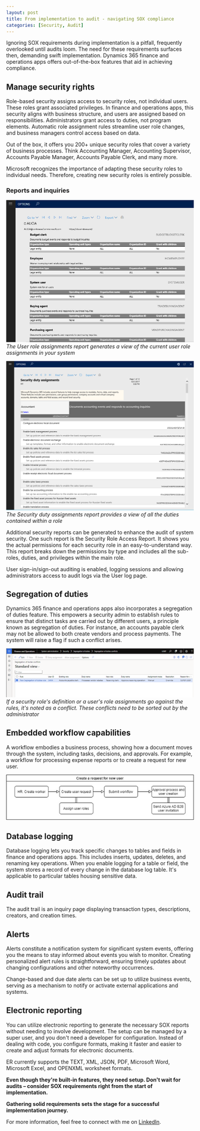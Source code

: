 ```yaml
---
layout: post
title: From implementation to audit - navigating SOX compliance
categories: [Security, Audit]
---
```

Ignoring SOX requirements during implementation is a pitfall, frequently overlooked until audits loom. The need for these requirements surfaces then, demanding swift implementation. Dynamics 365 finance and operations apps offers out-of-the-box features that aid in achieving compliance.

## Manage security rights
Role-based security assigns access to security roles, not individual users. These roles grant associated privileges. In finance and operations apps, this security aligns with business structure, and users are assigned based on responsibilities. Administrators grant access to duties, not program elements. Automatic role assignment rules streamline user role changes, and business managers control access based on data.

Out of the box, it offers you 200+ unique security roles that cover a variety of business processes. Think Accounting Manager, Accounting Supervisor, Accounts Payable Manager, Accounts Payable Clerk, and many more.

Microsoft recognizes the importance of adapting these security roles to individual needs. Therefore, creating new security roles is entirely possible.

### Reports and inquiries

![](/images/from-implementation-to-audit-navigating-SOX-compliance/user-role-assignments.png)
_The User role assignments report generates a view of the current user role assignments in your system_

![](/images/from-implementation-to-audit-navigating-SOX-compliance/security-duty-assignments.png)
_The Security duty assignments report provides a view of all the duties contained within a role_

Additional security reports can be generated to enhance the audit of system security. One such report is the Security Role Access Report. It shows you the actual permissions for each security role in an easy-to-understand way. This report breaks down the permissions by type and includes all the sub-roles, duties, and privileges within the main role.

User sign-in/sign-out auditing is enabled, logging sessions and allowing administrators access to audit logs via the User log page.

## Segregation of duties
Dynamics 365 finance and operations apps also incorporates a segregation of duties feature. This empowers a security admin to establish rules to ensure that distinct tasks are carried out by different users, a principle known as segregation of duties. For instance, an accounts payable clerk may not be allowed to both create vendors and process payments. The system will raise a flag if such a conflict arises.

![](/images/from-implementation-to-audit-navigating-SOX-compliance/segregation-of-duties-conflicts.png)
_If a security role's definition or a user's role assignments go against the rules, it's noted as a conflict. These conflicts need to be sorted out by the administrator_

## Embedded workflow capabilities
A workflow embodies a business process, showing how a document moves through the system, including tasks, decisions, and approvals. For example, a workflow for processing expense reports or to create a request for new user.

![](/images/from-implementation-to-audit-navigating-SOX-compliance/create-a-request-for-new-user.jpg)

## Database logging
Database logging lets you track specific changes to tables and fields in finance and operations apps. This includes inserts, updates, deletes, and renaming key operations. When you enable logging for a table or field, the system stores a record of every change in the database log table. It's applicable to particular tables housing sensitive data.

## Audit trail
The audit trail is an inquiry page displaying transaction types, descriptions, creators, and creation times. 

## Alerts 
Alerts constitute a notification system for significant system events, offering you the means to stay informed about events you wish to monitor. Creating personalized alert rules is straightforward, ensuring timely updates about changing configurations and other noteworthy occurrences.

Change-based and due date alerts can be set up to utilize business events, serving as a mechanism to notify or activate external applications and systems.

## Electronic reporting
You can utilize electronic reporting to generate the necessary SOX reports without needing to involve development. The setup can be managed by a super user, and you don't need a developer for configuration. Instead of dealing with code, you configure formats, making it faster and easier to create and adjust formats for electronic documents.

ER currently supports the TEXT, XML, JSON, PDF, Microsoft Word, Microsoft Excel, and OPENXML worksheet formats.

**Even though they're built-in features, they need setup. Don't wait for audits – consider SOX requirements right from the start of implementation.**

**Gathering solid requirements sets the stage for a successful implementation journey.**

For more information, feel free to connect with me on [LinkedIn](https://www.linkedin.com/in/magnomgp).